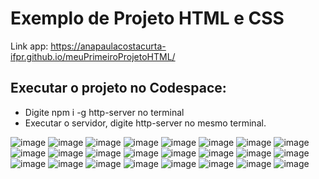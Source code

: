 # Exemplo de Projeto HTML e CSS
Link app: https://anapaulacostacurta-ifpr.github.io/meuPrimeiroProjetoHTML/

## Executar o projeto no Codespace:
* Digite npm i -g http-server no terminal 
* Executar o servidor, digite http-server no mesmo terminal.

![image](https://github.com/user-attachments/assets/e79404b1-fe62-4473-a83a-b8b02cbf20b5)
![image](https://github.com/user-attachments/assets/a2651074-7456-45f4-a249-3a6a6bbe1d96)
![image](https://github.com/user-attachments/assets/91b97b3a-da1d-400a-858f-5754dd9df86a)
![image](https://github.com/user-attachments/assets/90bcaac5-e57c-482d-b1a2-a124c3151888)
![image](https://github.com/user-attachments/assets/9ca936b2-6826-4b23-a3f7-6859cd0e3e7c)
![image](https://github.com/user-attachments/assets/31e1d2d4-4e17-4648-b598-5b39bd7dd838)
![image](https://github.com/user-attachments/assets/e8bb6280-9631-45a5-b154-fff6987dfa84)
![image](https://github.com/user-attachments/assets/98c16e98-5380-4d93-a8e6-fcf61ca1d4f6)
![image](https://github.com/user-attachments/assets/f435894d-8ef6-4618-a30c-5ebafe51fcf2)
![image](https://github.com/user-attachments/assets/335e5710-4960-475f-b888-90a31fc83d74)
![image](https://github.com/user-attachments/assets/83372059-a887-4eb7-a003-cf6774dedc5e)
![image](https://github.com/user-attachments/assets/74d05ac1-ffe9-4b4f-b60a-e963caf72084)
![image](https://github.com/user-attachments/assets/12eefd43-7106-4816-a2cb-e7ed517153c1)
![image](https://github.com/user-attachments/assets/f508a608-cdb0-42e7-97eb-b4a444379dc9)
![image](https://github.com/user-attachments/assets/92ecff73-c526-4725-8112-3d2afec1a33e)
![image](https://github.com/user-attachments/assets/22f396ec-471a-460f-8649-768b93cabd8d)
![image](https://github.com/user-attachments/assets/81f55893-e257-483a-8b48-94708e44ab36)
![image](https://github.com/user-attachments/assets/8aa8bd1f-88d1-4f43-877f-e35cf3b0c585)
![image](https://github.com/user-attachments/assets/fc2dadcb-9c36-41a0-900f-91c4ad1076e6)
![image](https://github.com/user-attachments/assets/e59a8d02-8261-4714-889b-4fcdd0ca7a6e)
![image](https://github.com/user-attachments/assets/fdab1445-4698-4816-98cd-cf7b3605a9b7)
![image](https://github.com/user-attachments/assets/96c9ab26-5f8a-406e-bc96-cf2e04cb5492)
![image](https://github.com/user-attachments/assets/1a562793-2122-4873-a772-981951fbaa3b)
![image](https://github.com/user-attachments/assets/25358e4f-5509-4e69-9f5a-28625452b92b)







